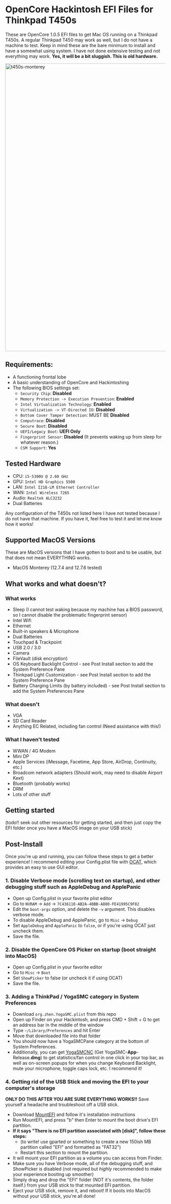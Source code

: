 # OpenCore Hackintosh EFI Files for Thinkpad T450s
These are OpenCore 1.0.5 EFI files to get Mac OS running on a Thinkpad T450s. A regular Thinkpad T450 may work as well, but I do not have a machine to test.
Keep in mind these are the bare minimum to install and have a somewhat using system. I have not done extensive testing and not everything may work. **Yes, it will be a bit sluggish. This is old hardware.**

<img width="1600" height="900" alt="t450s-monterey" src="https://github.com/user-attachments/assets/31dc1adf-294b-412e-b370-bb32306427ec" />

## Requirements:
 - A functioning frontal lobe
 - A basic understanding of OpenCore and Hackintoshing
 - The following BIOS settings set:
    - `Security Chip`: **Disabled**
    - `Memory Protection -> Execution Prevention`: **Enabled**
    - `Intel Virtualization Technology`: **Enabled**
    - `Virtualization -> VT-Directed IO`: **Disabled**
    - `Bottom Cover Tamper Detection`: MUST BE **Disabled**
    - `Computrace`: **Disabled**
    - `Secure Boot`: **Disabled**
    - `UEFI/Legacy Boot`: **UEFI Only**
    - `Fingerprint Sensor`: **Disabled** (It prevents waking up from sleep for whatever reason.)
    - `CSM Support`: **Yes**

## Tested Hardware
 - CPU: `i5-5300U @ 2.60 GHz`
 - GPU: `Intel HD Graphics 5500`
 - LAN: `Intel I218-LM Ethernet Controller`
 - WAN: `Intel Wireless 7265`
 - Audio: `Realtek ALC3232`
 - Dual Batteries

Any configuration of the T450s not listed here I have not tested because I do not have that machine. If you have it, feel free to test it and let me know how it works!

## Supported MacOS Versions
These are MacOS versions that I have gotten to boot and to be usable, but that does not mean EVERYTHING works.
 - MacOS Monterey (12.7.4 and 12.7.6 tested)

## What works and what doesn't?
### What works
 - Sleep (I cannot test waking because my machine has a BIOS password, so I cannot disable the problematic fingerprint sensor)
 - Intel Wifi
 - Ethernet
 - Built-in speakers & Microphone
 - Dual Batteries
 - Touchpad & Trackpoint
 - USB 2.0 / 3.0
 - Camera
 - FileVault (disk encryption)
 - OS Keyboard Backlight Control - see Post Install section to add the System Preference Pane
 - Thinkpad Light Customization - see Post Install section to add the System Preference Pane
 - Battery Charging Limits (by battery included) - see Post Install section to add the System Preferences Pane

### What doesn't
 - VGA
 - SD Card Reader
 - Anything EC Related, including fan control (Need assistance with this!)

### What I haven't tested
 - WWAN / 4G Modem
 - Mini DP
 - Apple Services (iMessage, Facetime, App Store, AirDrop, Continuity, etc.)
 - Broadcom network adapters (Should work, may need to disable Airport Kext)
 - Bluetooth (probably works)
 - DRM
 - Lots of other stuff

## Getting started
(todo!! seek out other resources for getting started, and then just copy the EFI folder once you have a MacOS image on your USB stick)

## Post-Install
Once you're up and running, you can follow these steps to get a better experience! I recommend editing your Config.plist file with [OCAT](https://github.com/ic005k/OCAuxiliaryTools), which provides an easy to use GUI editor.

### 1. Disable Verbose mode (scrolling text on startup), and other debugging stuff such as AppleDebug and ApplePanic
 - Open up Config.plist in your favorite plist editor
 - Go to `NVRAM` -> `Add` -> `7C436110-AB2A-4BBB-A880-FE41995C9F82`
 - Edit the `boot-args` option, and delete the `-v` argument. This disables verbose mode.
 - To disable AppleDebug and ApplePanic, go to `Misc` -> `Debug`
 - Set `AppleDebug` and `ApplePanic` to `false`, or if you're using OCAT just uncheck them.
 - Save the file.

### 2. Disable the OpenCore OS Picker on startup (boot straight into MacOS)
 - Open up Config.plist in your favorite editor
 - Go to `Misc` -> `Boot`
 - Set `ShowPicker` to false (or uncheck it if using OCAT)
 - Save the file.

### 3. Adding a ThinkPad / YogaSMC category in System Preferences
 - Download `org.zhen.YogaSMC.plist` from this repo
 - Open up Finder on your Hackintosh, and press CMD + Shift + G to get an address bar in the middle of the window
 - Type `~/Library/Preferences` and hit Enter
 - Move that downloaded file into that folder
 - You should now have a YogaSMCPane category at the bottom of System Preferences.
 - Additionally, you can get [YogaSMCNC](https://github.com/zhen-zen/YogaSMC/releases/latest) (Get YogaSMC-**App**-Release.**dmg**) to get statistics/fan control in one click in your top bar, as well as on-screen popups for when you change Keyboard Backlight, mute your microphone, toggle caps lock, etc. I recommend it!

### 4. Getting rid of the USB Stick and moving the EFI to your computer's storage
**ONLY DO THIS AFTER YOU ARE SURE EVERYTHING WORKS!!** Save yourself a headache and troubleshoot off a USB stick.

 - Download [MountEFI](https://github.com/corpnewt/MountEFI) and follow it's installation instructions
 - Run MountEFI, and press "b" then Enter to mount the boot drive's EFI partition.
 - **If it says "There is no EFI partition associated with [disk]", follow these steps:**
   - (to write! use gparted or something to create a new 150ish MB partition called "EFI" and formatted as "FAT32")
   - Restart this section to mount the partition.
 - It will mount your EFI partition as a volume you can access from Finder.
 - Make sure you have Verbose mode, all of the debugging stuff, and ShowPicker is disabled (not required but *highly* recommended to make your experience booting up smoother)
 - Simply drag and drop the "EFI" folder (NOT it's contents, the folder itself.) from your USB stick to that mounted EFI partition.
 - Eject your USB stick, remove it, and reboot! If it boots into MacOS without your USB stick, you're all done!
